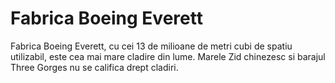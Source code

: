 # Fabrica Boeing Everett

Fabrica Boeing Everett, cu cei 13 de milioane de metri cubi de spatiu
utilizabil, este cea mai mare cladire din lume. Marele Zid chinezesc si barajul
Three Gorges nu se califica drept cladiri.
